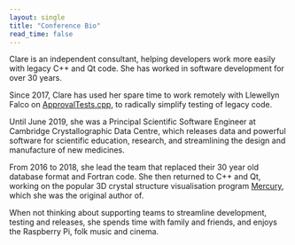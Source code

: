 ```yaml
---
layout: single
title: "Conference Bio"
read_time: false
---
```


Clare is an independent consultant, helping developers work more easily with legacy C++ and Qt code. She has worked in software development for over 30 years. 

Since 2017, Clare has used her spare time to work remotely with Llewellyn Falco on [ApprovalTests.cpp](https://github.com/approvals/ApprovalTests.cpp), to radically simplify testing of legacy code.

Until June 2019, she was a Principal Scientific Software Engineer at Cambridge Crystallographic Data Centre, which releases data and powerful software for scientific education, research, and streamlining the design and manufacture of new medicines.

From 2016 to 2018, she lead the team that replaced their 30 year old database format and Fortran code. She then returned to C++ and Qt, working on the popular 3D crystal structure visualisation program [Mercury](https://www.ccdc.cam.ac.uk/mercury/), which she was the original author of.

When not thinking about supporting teams to streamline development, testing and releases, she spends time with family and friends, and enjoys the Raspberry Pi, folk music and cinema.
